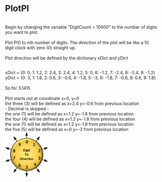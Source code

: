 # PlotPI
<br>
Begin by changing the variable "DigitCount =  10000" to the number of digits you want to plot.<br>
<br>
Plot PI() to nth number of digits.  The direction of the plot will be like a 10 digit clock with zero (0) straight up.
<br>
<br>Plot direction will be defined by the dictionary xDict and yDict

<br>xDict = {0: 0, 1: 1.2, 2: 2.4, 3: 2.4, 4: 1.2, 5: 0, 6: -1.2, 7: -2.4, 8: -2.4, 9: -1.2}
<br>yDict = {0: 3, 1: 1.8, 2: 0.6, 3: -0.6, 4: -1.8, 5: -3, 6: -1.8, 7: -0.6, 8: 0.6, 9: 1.8}
<br><br>
So for 3.1415<br><br>
  Plot starts out at coordinate x=0, y=0<br>
  the three (3) will be defined as x=2.4 y=-0.6 from previous location<br>
      - Decimal is skipped -<br>
  the one (1) will be defined as x=1.2 y=-1.8 from previous location<br>
  the four (4) will be defined as x=1.2 y=-1.8 from previous location<br>
  the one (1) will be defined as x=1.2 y=-1.8 from previous location<br>
  the five (5) will be defined as x=0 y=-3 from previous location<br>
<img src="PlotDirection.png" alt="Plot Direction" style="width:143px;height:150px;">
